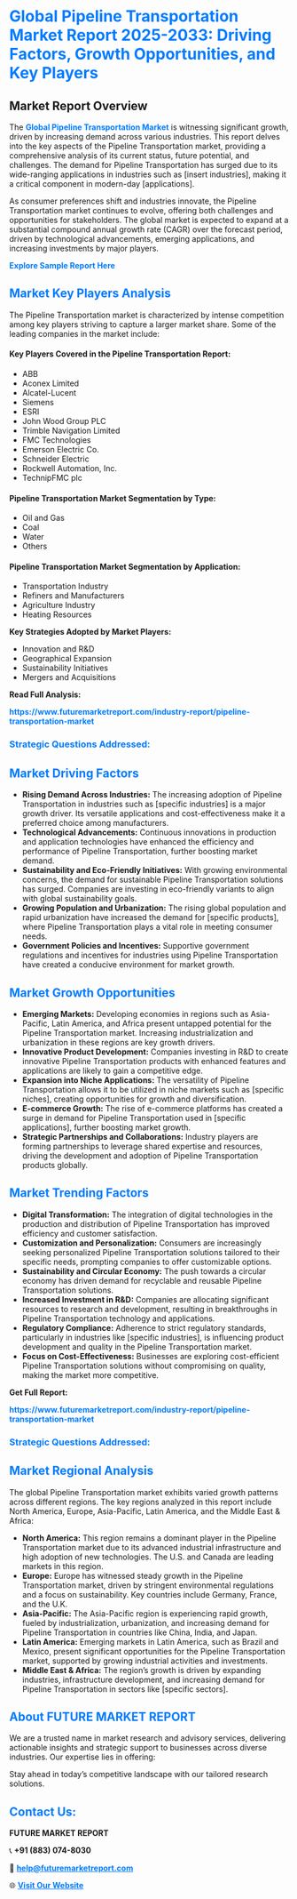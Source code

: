 <h1 style="color: #007BFF;">Global Pipeline Transportation Market Report 2025-2033: Driving Factors, Growth Opportunities, and Key Players</h1>

<section id="overview">
<h2>Market Report Overview</h2>
<p>The <a href="https://www.futuremarketreport.com/industry-report/pipeline-transportation-market" style="color: #007BFF; text-decoration: none;"><strong>Global Pipeline Transportation Market</strong></a> is witnessing significant growth, driven by increasing demand across various industries. This report delves into the key aspects of the Pipeline Transportation market, providing a comprehensive analysis of its current status, future potential, and challenges. The demand for Pipeline Transportation has surged due to its wide-ranging applications in industries such as [insert industries], making it a critical component in modern-day [applications].</p>
<p>As consumer preferences shift and industries innovate, the Pipeline Transportation market continues to evolve, offering both challenges and opportunities for stakeholders. The global market is expected to expand at a substantial compound annual growth rate (CAGR) over the forecast period, driven by technological advancements, emerging applications, and increasing investments by major players.</p>
</section>

<section id="overview">
<p><a href="https://www.futuremarketreport.com/request-sample/reportId=27767" style="color: #007BFF; text-decoration: none;"><strong>Explore Sample Report Here</strong></a></p>
</section>

<section id="key-players">
<h2 style="color: #007BFF;">Market Key Players Analysis</h2>
<p>The Pipeline Transportation market is characterized by intense competition among key players striving to capture a larger market share. Some of the leading companies in the market include:</p>
<h4>Key Players Covered in the Pipeline Transportation Report:</h4>
<ul><li>ABB</li><li>Aconex Limited</li><li>Alcatel-Lucent</li><li>Siemens</li><li>ESRI</li><li>John Wood Group PLC</li><li>Trimble Navigation Limited</li><li>FMC Technologies</li><li>Emerson Electric Co.</li><li>Schneider Electric</li><li>Rockwell Automation, Inc.</li><li>TechnipFMC plc</li></ul>
<h4>Pipeline Transportation Market Segmentation by Type:</h4>
<ul><li>Oil and Gas</li><li>Coal</li><li>Water</li><li>Others</li></ul>

<h4>Pipeline Transportation Market Segmentation by Application:</h4>
<ul><li>Transportation Industry</li><li>Refiners and Manufacturers</li><li>Agriculture Industry</li><li>Heating Resources</li></ul>
<p><strong>Key Strategies Adopted by Market Players:</strong></p>
<ul>
<li>Innovation and R&D</li>
<li>Geographical Expansion</li>
<li>Sustainability Initiatives</li>
<li>Mergers and Acquisitions</li>
</ul>
</section>

<section>
<p><strong>Read Full Analysis: </strong></p><a href="https://www.futuremarketreport.com/industry-report/pipeline-transportation-market" style="color: #007BFF; text-decoration: none;"><strong>https://www.futuremarketreport.com/industry-report/pipeline-transportation-market</strong></a>
<h3 style="color: #007BFF;">Strategic Questions Addressed:</h3>
</section>

<section id="driving-factors">
<h2 style="color: #007BFF;">Market Driving Factors</h2>
<ul>
<li><strong>Rising Demand Across Industries:</strong> The increasing adoption of Pipeline Transportation in industries such as [specific industries] is a major growth driver. Its versatile applications and cost-effectiveness make it a preferred choice among manufacturers.</li>
<li><strong>Technological Advancements:</strong> Continuous innovations in production and application technologies have enhanced the efficiency and performance of Pipeline Transportation, further boosting market demand.</li>
<li><strong>Sustainability and Eco-Friendly Initiatives:</strong> With growing environmental concerns, the demand for sustainable Pipeline Transportation solutions has surged. Companies are investing in eco-friendly variants to align with global sustainability goals.</li>
<li><strong>Growing Population and Urbanization:</strong> The rising global population and rapid urbanization have increased the demand for [specific products], where Pipeline Transportation plays a vital role in meeting consumer needs.</li>
<li><strong>Government Policies and Incentives:</strong> Supportive government regulations and incentives for industries using Pipeline Transportation have created a conducive environment for market growth.</li>
</ul>
</section>

<section id="growth-opportunities">
<h2 style="color: #007BFF;">Market Growth Opportunities</h2>
<ul>
<li><strong>Emerging Markets:</strong> Developing economies in regions such as Asia-Pacific, Latin America, and Africa present untapped potential for the Pipeline Transportation market. Increasing industrialization and urbanization in these regions are key growth drivers.</li>
<li><strong>Innovative Product Development:</strong> Companies investing in R&D to create innovative Pipeline Transportation products with enhanced features and applications are likely to gain a competitive edge.</li>
<li><strong>Expansion into Niche Applications:</strong> The versatility of Pipeline Transportation allows it to be utilized in niche markets such as [specific niches], creating opportunities for growth and diversification.</li>
<li><strong>E-commerce Growth:</strong> The rise of e-commerce platforms has created a surge in demand for Pipeline Transportation used in [specific applications], further boosting market growth.</li>
<li><strong>Strategic Partnerships and Collaborations:</strong> Industry players are forming partnerships to leverage shared expertise and resources, driving the development and adoption of Pipeline Transportation products globally.</li>
</ul>
</section>

<section id="trending-factors">
<h2 style="color: #007BFF;">Market Trending Factors</h2>
<ul>
<li><strong>Digital Transformation:</strong> The integration of digital technologies in the production and distribution of Pipeline Transportation has improved efficiency and customer satisfaction.</li>
<li><strong>Customization and Personalization:</strong> Consumers are increasingly seeking personalized Pipeline Transportation solutions tailored to their specific needs, prompting companies to offer customizable options.</li>
<li><strong>Sustainability and Circular Economy:</strong> The push towards a circular economy has driven demand for recyclable and reusable Pipeline Transportation solutions.</li>
<li><strong>Increased Investment in R&D:</strong> Companies are allocating significant resources to research and development, resulting in breakthroughs in Pipeline Transportation technology and applications.</li>
<li><strong>Regulatory Compliance:</strong> Adherence to strict regulatory standards, particularly in industries like [specific industries], is influencing product development and quality in the Pipeline Transportation market.</li>
<li><strong>Focus on Cost-Effectiveness:</strong> Businesses are exploring cost-efficient Pipeline Transportation solutions without compromising on quality, making the market more competitive.</li>
</ul>
</section>

<section>
<p><strong>Get Full Report: </strong></p><a href="https://www.futuremarketreport.com/industry-report/pipeline-transportation-market" style="color: #007BFF; text-decoration: none;"><strong>https://www.futuremarketreport.com/industry-report/pipeline-transportation-market</strong></a>
<h3 style="color: #007BFF;">Strategic Questions Addressed:</h3>
</section>


<section id="regional-analysis">
<h2 style="color: #007BFF;">Market Regional Analysis</h2>
<p>The global Pipeline Transportation market exhibits varied growth patterns across different regions. The key regions analyzed in this report include North America, Europe, Asia-Pacific, Latin America, and the Middle East & Africa:</p>
<ul>
<li><strong>North America:</strong> This region remains a dominant player in the Pipeline Transportation market due to its advanced industrial infrastructure and high adoption of new technologies. The U.S. and Canada are leading markets in this region.</li>
<li><strong>Europe:</strong> Europe has witnessed steady growth in the Pipeline Transportation market, driven by stringent environmental regulations and a focus on sustainability. Key countries include Germany, France, and the U.K.</li>
<li><strong>Asia-Pacific:</strong> The Asia-Pacific region is experiencing rapid growth, fueled by industrialization, urbanization, and increasing demand for Pipeline Transportation in countries like China, India, and Japan.</li>
<li><strong>Latin America:</strong> Emerging markets in Latin America, such as Brazil and Mexico, present significant opportunities for the Pipeline Transportation market, supported by growing industrial activities and investments.</li>
<li><strong>Middle East & Africa:</strong> The region’s growth is driven by expanding industries, infrastructure development, and increasing demand for Pipeline Transportation in sectors like [specific sectors].</li>
</ul>
</section>

<footer>
<h2 style="color: #007BFF;">About FUTURE MARKET REPORT</h2>
<p>We are a trusted name in market research and advisory services, delivering actionable insights and strategic support to businesses across diverse industries. Our expertise lies in offering:</p>

<p>Stay ahead in today’s competitive landscape with our tailored research solutions.</p>

<h2 style="color: #007BFF;">Contact Us:</h2>
<p><strong>FUTURE MARKET REPORT</strong></p>
<p>📞 <strong>+91 (883) 074-8030</strong></p>
<p>📧 <strong><a href="mailto:help@futuremarketreport.com" style="color: #007BFF;">help@futuremarketreport.com</a></strong></p>
<p>🌐 <strong><a href="https://www.futuremarketreport.com/" style="color: #007BFF;">Visit Our Website</a></strong></p>
</footer>